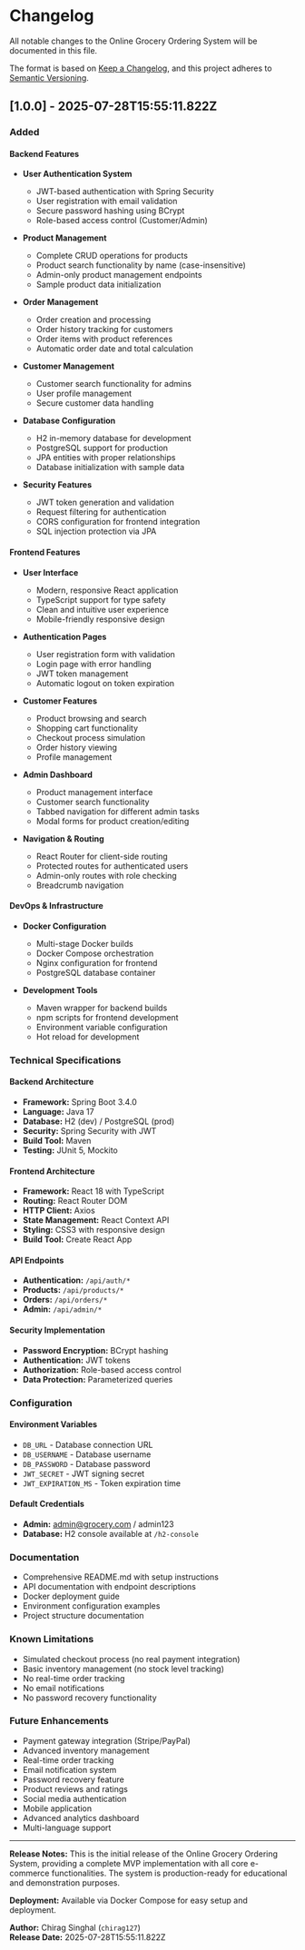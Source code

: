 # Changelog

All notable changes to the Online Grocery Ordering System will be documented in this file.

The format is based on [Keep a Changelog](https://keepachangelog.com/en/1.0.0/),
and this project adheres to [Semantic Versioning](https://semver.org/spec/v2.0.0.html).

## [1.0.0] - 2025-07-28T15:55:11.822Z

### Added

#### Backend Features
- **User Authentication System**
  - JWT-based authentication with Spring Security
  - User registration with email validation
  - Secure password hashing using BCrypt
  - Role-based access control (Customer/Admin)

- **Product Management**
  - Complete CRUD operations for products
  - Product search functionality by name (case-insensitive)
  - Admin-only product management endpoints
  - Sample product data initialization

- **Order Management**
  - Order creation and processing
  - Order history tracking for customers
  - Order items with product references
  - Automatic order date and total calculation

- **Customer Management**
  - Customer search functionality for admins
  - User profile management
  - Secure customer data handling

- **Database Configuration**
  - H2 in-memory database for development
  - PostgreSQL support for production
  - JPA entities with proper relationships
  - Database initialization with sample data

- **Security Features**
  - JWT token generation and validation
  - Request filtering for authentication
  - CORS configuration for frontend integration
  - SQL injection protection via JPA

#### Frontend Features
- **User Interface**
  - Modern, responsive React application
  - TypeScript support for type safety
  - Clean and intuitive user experience
  - Mobile-friendly responsive design

- **Authentication Pages**
  - User registration form with validation
  - Login page with error handling
  - JWT token management
  - Automatic logout on token expiration

- **Customer Features**
  - Product browsing and search
  - Shopping cart functionality
  - Checkout process simulation
  - Order history viewing
  - Profile management

- **Admin Dashboard**
  - Product management interface
  - Customer search functionality
  - Tabbed navigation for different admin tasks
  - Modal forms for product creation/editing

- **Navigation & Routing**
  - React Router for client-side routing
  - Protected routes for authenticated users
  - Admin-only routes with role checking
  - Breadcrumb navigation

#### DevOps & Infrastructure
- **Docker Configuration**
  - Multi-stage Docker builds
  - Docker Compose orchestration
  - Nginx configuration for frontend
  - PostgreSQL database container

- **Development Tools**
  - Maven wrapper for backend builds
  - npm scripts for frontend development
  - Environment variable configuration
  - Hot reload for development

### Technical Specifications

#### Backend Architecture
- **Framework:** Spring Boot 3.4.0
- **Language:** Java 17
- **Database:** H2 (dev) / PostgreSQL (prod)
- **Security:** Spring Security with JWT
- **Build Tool:** Maven
- **Testing:** JUnit 5, Mockito

#### Frontend Architecture
- **Framework:** React 18 with TypeScript
- **Routing:** React Router DOM
- **HTTP Client:** Axios
- **State Management:** React Context API
- **Styling:** CSS3 with responsive design
- **Build Tool:** Create React App

#### API Endpoints
- **Authentication:** `/api/auth/*`
- **Products:** `/api/products/*`
- **Orders:** `/api/orders/*`
- **Admin:** `/api/admin/*`

#### Security Implementation
- **Password Encryption:** BCrypt hashing
- **Authentication:** JWT tokens
- **Authorization:** Role-based access control
- **Data Protection:** Parameterized queries

### Configuration

#### Environment Variables
- `DB_URL` - Database connection URL
- `DB_USERNAME` - Database username
- `DB_PASSWORD` - Database password
- `JWT_SECRET` - JWT signing secret
- `JWT_EXPIRATION_MS` - Token expiration time

#### Default Credentials
- **Admin:** admin@grocery.com / admin123
- **Database:** H2 console available at `/h2-console`

### Documentation
- Comprehensive README.md with setup instructions
- API documentation with endpoint descriptions
- Docker deployment guide
- Environment configuration examples
- Project structure documentation

### Known Limitations
- Simulated checkout process (no real payment integration)
- Basic inventory management (no stock level tracking)
- No real-time order tracking
- No email notifications
- No password recovery functionality

### Future Enhancements
- Payment gateway integration (Stripe/PayPal)
- Advanced inventory management
- Real-time order tracking
- Email notification system
- Password recovery feature
- Product reviews and ratings
- Social media authentication
- Mobile application
- Advanced analytics dashboard
- Multi-language support

---

**Release Notes:**
This is the initial release of the Online Grocery Ordering System, providing a complete MVP implementation with all core e-commerce functionalities. The system is production-ready for educational and demonstration purposes.

**Deployment:** Available via Docker Compose for easy setup and deployment.

**Author:** Chirag Singhal (`chirag127`)  
**Release Date:** 2025-07-28T15:55:11.822Z
